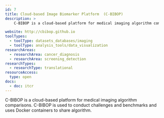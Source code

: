 ```yaml
---
id: 7
title: Cloud-based Image Biomarker Platform  (C-BIBOP)
description: >
    C-BIBOP is a cloud-based platform for medical imaging algorithm comparisons. C-BIBOP is used to conduct challenges and benchmarks and uses Docker containers to share algorithm.

website: http://cbibop.github.io
toolTypes:
  - toolType: datasets_databases/imaging
  - toolType: analysis_tools/data_visualization
researchAreas:
  - researchArea: cancer_diagnosis
  - researchArea: screening_detection
researchTypes:
  - researchType: translational
resourceAccess:
  type: open
docs:
  - doc: itcr
---
```

C-BIBOP is a cloud-based platform for medical imaging algorithm comparisons. C-BIBOP is used to conduct challenges and benchmarks and uses Docker containers to share algorithm.